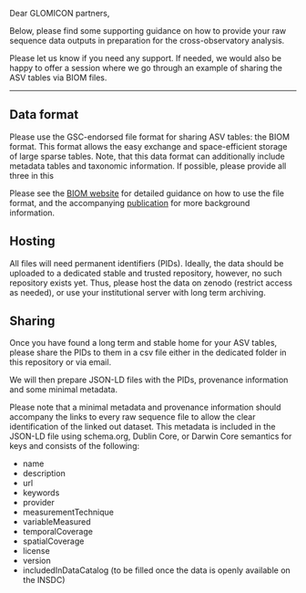 Dear GLOMICON partners,

Below, please find some supporting guidance on how to provide your raw sequence data outputs in preparation for the cross-observatory analysis.

Please let us know if you need any support. If needed, we would also be happy to offer a session where we go through an example of sharing the ASV tables via BIOM files.

---

## Data format
Please use the GSC-endorsed file format for sharing ASV tables: the BIOM format. This format allows the easy exchange and space-efficient storage of large sparse tables.
Note, that this data format can additionally include metadata tables and taxonomic information. If possible, please provide all three in this

Please see the [BIOM website](http://biom-format.org/index.html) for detailed guidance on how to use the file format, and the accompanying [publication](https://doi.org/10.1186%2F2047-217X-1-7) for more background information. 

## Hosting
All files will need permanent identifiers (PIDs). Ideally, the data should be uploaded to a dedicated stable and trusted repository, however, no such repository exists yet. Thus, please host the data on zenodo (restrict access as needed), or use your institutional server with long term archiving.

## Sharing
Once you have found a long term and stable home for your ASV tables, please share the PIDs to them in a csv file either in the dedicated folder in this repository or via email.

We will then prepare JSON-LD files with the PIDs, provenance information and some minimal metadata.

Please note that a minimal metadata and provenance information should accompany the links to every raw sequence file to allow the clear identification of the linked out dataset.
This metadata is included in the JSON-LD file using schema.org, Dublin Core, or Darwin Core semantics for keys and consists of the following:
- name
- description
- url
- keywords
- provider
- measurementTechnique
- variableMeasured
- temporalCoverage
- spatialCoverage
- license
- version
- includedInDataCatalog (to be filled once the data is openly available on the INSDC)
